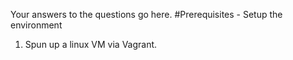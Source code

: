 Your answers to the questions go here.
#Prerequisites - Setup the environment
1. Spun up a linux VM via Vagrant.
